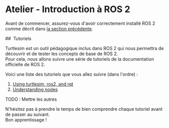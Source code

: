 # Atelier - Introduction à ROS 2

Avant de commencer, assurez-vous d'avoir correctement installé ROS 2 comme décrit dans [la section précédente](./installation_ros2.md). 

##  Tutoriels

Turtlesim est un outil pédagogique inclus dans ROS 2 qui nous permettra de découvrir et de tester les concepts de base de ROS 2.  
Pour cela, nous allons suivre une série de tutoriels de la documentation officielle de ROS 2.

Voici une liste des tutoriels que vous allez suivre (dans l'ordre) :

1. [Using turtlesim, ros2, and rqt](https://docs.ros.org/en/humble/Tutorials/Beginner-CLI-Tools/Introducing-Turtlesim/Introducing-Turtlesim.html)
2. [Understanding nodes](https://docs.ros.org/en/humble/Tutorials/Beginner-CLI-Tools/Understanding-ROS2-Nodes/Understanding-ROS2-Nodes.html)

TODO : Mettre les autres

N'hésitez pas à prendre le temps de bien comprendre chaque tutoriel avant de passer au suivant.  
Bon apprentissage !